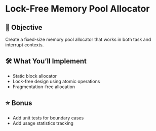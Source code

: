 # Lock-Free Memory Pool Allocator

## 🎯 Objective
Create a fixed-size memory pool allocator that works in both task and interrupt contexts.

## 🛠️ What You’ll Implement
- Static block allocator
- Lock-free design using atomic operations
- Fragmentation-free allocation

## ⭐ Bonus
- Add unit tests for boundary cases
- Add usage statistics tracking
